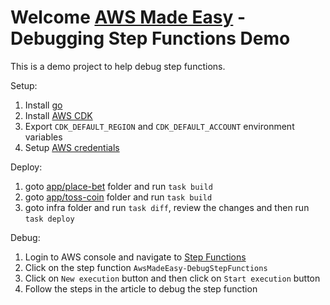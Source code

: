 # Welcome [AWS Made Easy](https://awsmadeeasy.com/) - Debugging Step Functions Demo



This is a demo project to help debug step functions.

Setup:
1. Install [go](https://go.dev/doc/install)
2. Install [AWS CDK](https://docs.aws.amazon.com/cdk/v2/guide/getting_started.html)
3. Export `CDK_DEFAULT_REGION` and `CDK_DEFAULT_ACCOUNT` environment variables
4. Setup [AWS credentials](https://docs.aws.amazon.com/sdk-for-java/v1/developer-guide/setup-credentials.html)

Deploy:
1. goto [app/place-bet](app/place-bet) folder and run `task build`
2. goto [app/toss-coin](app/toss-coin) folder and run `task build`
3. goto infra folder and run `task diff`, review the changes and then run `task deploy`

Debug:
1. Login to AWS console and navigate to [Step Functions](https://console.aws.amazon.com/states/home)
2. Click on the step function `AwsMadeEasy-DebugStepFunctions`
3. Click on `New execution` button and then click on `Start execution` button
4. Follow the steps in the article to debug the step function

